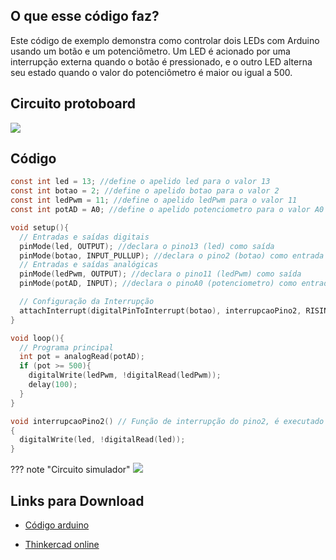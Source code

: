 ## O que esse código faz?

Este código de exemplo demonstra como controlar dois LEDs com Arduino usando um botão e um potenciômetro. Um LED é acionado por uma interrupção externa quando o botão é pressionado, e o outro LED alterna seu estado quando o valor do potenciômetro é maior ou igual a 500.

## Circuito protoboard

![](botao_pot_interrupt.png)

## Código

```c
const int led = 13; //define o apelido led para o valor 13
const int botao = 2; //define o apelido botao para o valor 2
const int ledPwm = 11; //define o apelido ledPwm para o valor 11
const int potAD = A0; //define o apelido potenciometro para o valor A0

void setup(){
  // Entradas e saídas digitais
  pinMode(led, OUTPUT); //declara o pino13 (led) como saída
  pinMode(botao, INPUT_PULLUP); //declara o pino2 (botao) como entrada
  // Entradas e saídas analógicas
  pinMode(ledPwm, OUTPUT); //declara o pino11 (ledPwm) como saída
  pinMode(potAD, INPUT); //declara o pinoA0 (potenciometro) como entrada

  // Configuração da Interrupção
  attachInterrupt(digitalPinToInterrupt(botao), interrupcaoPino2, RISING);  // Configura o pino2 como interrupção externa do tipo Rising (borda de LOW para HIGH)
}

void loop(){  
  // Programa principal
  int pot = analogRead(potAD);
  if (pot >= 500){
    digitalWrite(ledPwm, !digitalRead(ledPwm));	
    delay(100);    
  } 
}

void interrupcaoPino2() // Função de interrupção do pino2, é executado quando o botão do pino2 é pressionado
{                    
  digitalWrite(led, !digitalRead(led));
}
```

??? note "Circuito simulador"
    ![](botao_pot_interrupt.png)

## Links para Download

* [Código arduino](botao_pot_interrupt.ino)

* [Thinkercad online](https://www.tinkercad.com/things/9a0lWXyFgK8-marvelous-robo-woomy/editel?sharecode=5f9Jm3Bc3gKQ2YG0KrrRNRH50wzv5X8RGpDd6bq3YXM)

<!-- * [SimulIDE](botao_pot_interrupt.simu) -->